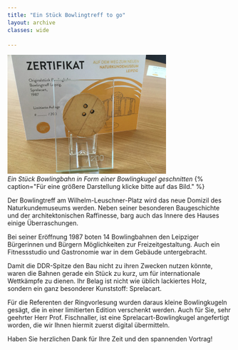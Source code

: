 ```yaml
---
title: "Ein Stück Bowlingtreff to go"
layout: archive
classes: wide

---
```


[![](/img/thumbs/Sprelacart_thumb.jpg)](/img/Sprelacart.jpg)
*<br>Ein Stück Bowlingbahn in Form einer Bowlingkugel geschnitten*
{% caption="Für eine größere Darstellung klicke bitte auf das Bild." %}

Der Bowlingtreff am Wilhelm-Leuschner-Platz wird das neue Domizil des Naturkundemuseums werden. Neben seiner besonderen Baugeschichte und der architektonischen Raffinesse, barg auch das Innere des Hauses einige Überraschungen.

Bei seiner Eröffnung 1987 boten 14 Bowlingbahnen den Leipziger Bürgerinnen und Bürgern Möglichkeiten zur Freizeitgestaltung. Auch ein Fitnessstudio und Gastronomie war in dem Gebäude untergebracht.

Damit die DDR-Spitze den Bau nicht zu ihren Zwecken nutzen könnte, waren die Bahnen gerade ein Stück zu kurz, um für internationale Wettkämpfe zu dienen. Ihr Belag ist nicht wie üblich lackiertes Holz, sondern ein ganz besonderer Kunststoff: Sprelacart.

Für die Referenten der Ringvorlesung wurden daraus kleine Bowlingkugeln gesägt, die in einer limitierten Edition verschenkt werden. Auch für Sie, sehr geehrter Herr Prof. Fischnaller, ist eine Sprelacart-Bowlingkugel angefertigt worden, die wir Ihnen hiermit zuerst digital übermitteln.

Haben Sie herzlichen Dank für Ihre Zeit und den spannenden Vortrag!
